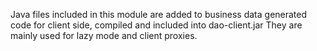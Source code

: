 Java files included in this module are added to business data generated code for client side, compiled and included into dao-client.jar
They are mainly used for lazy mode and client proxies.